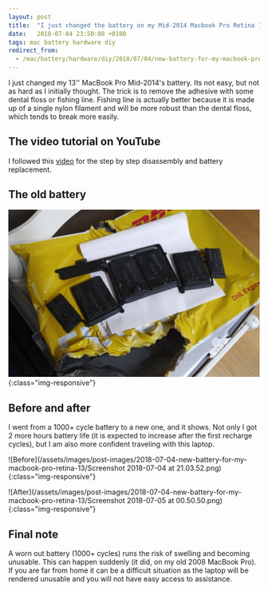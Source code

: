 ```yaml
---
layout: post
title:  "I just changed the battery on my Mid-2014 Macbook Pro Retina 13''"
date:   2018-07-04 23:50:00 +0100
tags: mac battery hardware diy
redirect_from:
  - /mac/battery/hardware/diy/2018/07/04/new-battery-for-my-macbook-pro-retina-13/
---
```


I just changed my 13'' MacBook Pro Mid-2014's battery. Its not easy, but not as hard as I initially thought. The trick is to remove the adhesive with some dental floss or fishing line. Fishing line is actually better because it is made up of a single nylon filament and will be more robust than the dental floss, which tends to break more easily.

## The video tutorial on YouTube

I followed this [video](https://www.youtube.com/watch?v=RqbclOdjcsw) for the step by step disassembly and battery replacement.   

## The old battery

![The old battery](/assets/images/post-images/2018-07-04-new-battery-for-my-macbook-pro-retina-13/1.jpg){:class="img-responsive"}

## Before and after

I went from a 1000+ cycle battery to a new one, and it shows. Not only I got 2 more hours battery life (it is expected to increase after the first recharge cycles), but I am also more confident traveling with this laptop.

![Before](/assets/images/post-images/2018-07-04-new-battery-for-my-macbook-pro-retina-13/Screenshot 2018-07-04 at 21.03.52.png){:class="img-responsive"}


![After](/assets/images/post-images/2018-07-04-new-battery-for-my-macbook-pro-retina-13/Screenshot 2018-07-05 at 00.50.50.png){:class="img-responsive"}

## Final note

A worn out battery (1000+ cycles) runs the risk of swelling and becoming unusable. This can happen suddenly (it did, on my old 2008 MacBook Pro). If you are far from home it can be a difficult situation as the laptop will be rendered unusable and you will not have easy access to assistance.
